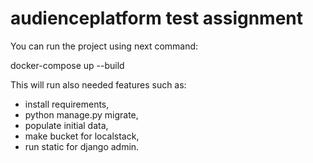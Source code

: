 # audienceplatform test assignment

You can run the project using next command:

docker-compose up --build

This will run also needed features such as:
- install requirements,
- python manage.py migrate,
- populate initial data,
- make bucket for localstack,
- run static for django admin.

